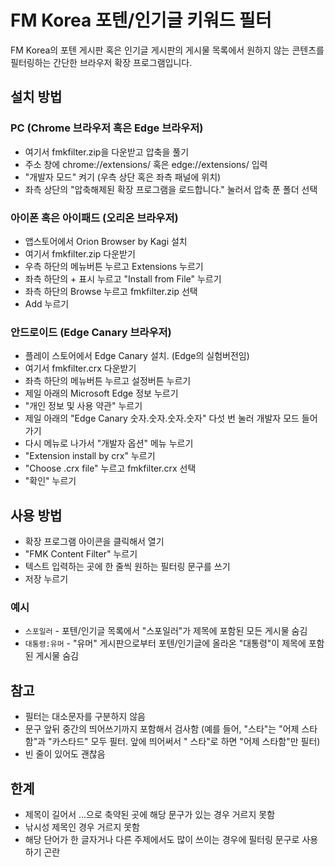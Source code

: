 # FM Korea 포텐/인기글 키워드 필터

FM Korea의 포텐 게시판 혹은 인기글 게시판의 게시물 목록에서 원하지 않는 콘텐츠를 필터링하는 간단한 브라우저 확장 프로그램입니다.

## 설치 방법

### PC (Chrome 브라우저 혹은 Edge 브라우저) 

- 여기서 fmkfilter.zip을 다운받고 압축을 풀기
- 주소 창에 chrome://extensions/ 혹은 edge://extensions/ 입력
- "개발자 모드" 켜기 (우측 상단 혹은 좌측 패널에 위치)
- 좌측 상단의 "압축해제된 확장 프로그램을 로드합니다." 눌러서 압축 푼 폴더 선택
  
### 아이폰 혹은 아이패드 (오리온 브라우저)

- 앱스토어에서 Orion Browser by Kagi 설치
- 여기서 fmkfilter.zip 다운받기
- 우측 하단의 메뉴버튼 누르고 Extensions 누르기
- 좌측 하단의 + 표시 누르고 "Install from File" 누르기
- 좌측 하단의 Browse 누르고 fmkfilter.zip 선택
- Add 누르기

### 안드로이드 (Edge Canary 브라우저)

- 플레이 스토어에서 Edge Canary 설치. (Edge의 실험버전임)
- 여기서 fmkfilter.crx 다운받기
- 좌측 하단의 메뉴버튼 누르고 설정버튼 누르기
- 제일 아래의 Microsoft Edge 정보 누르기
- "개인 정보 및 사용 약관" 누르기
- 제일 아래의 "Edge Canary 숫자.숫자.숫자.숫자" 다섯 번 눌러 개발자 모드 들어가기
- 다시 메뉴로 나가서 "개발자 옵션" 메뉴 누르기
- "Extension install by crx" 누르기
- "Choose .crx file" 누르고 fmkfilter.crx 선택
- "확인" 누르기

## 사용 방법

- 확장 프로그램 아이콘을 클릭해서 열기
- "FMK Content Filter" 누르기
- 텍스트 입력하는 곳에 한 줄씩 원하는 필터링 문구를 쓰기
- 저장 누르기

### 예시

- `스포일러` - 포텐/인기글 목록에서 "스포일러"가 제목에 포함된 모든 게시물 숨김
- `대통령:유머` - "유머" 게시판으로부터 포텐/인기글에 올라온 "대통령"이 제목에 포함된 게시물 숨김

## 참고

- 필터는 대소문자를 구분하지 않음
- 문구 앞뒤 중간의 띄어쓰기까지 포함해서 검사함 (예를 들어, "스타"는 "어제 스타함"과 "카스타드" 모두 필터. 앞에 띄어써서 " 스타"로 하면 "어제 스타함"만 필터)
- 빈 줄이 있어도 괜찮음

## 한계

- 제목이 길어서 ...으로 축약된 곳에 해당 문구가 있는 경우 거르지 못함
- 낚시성 제목인 경우 거르지 못함
- 해당 단어가 한 글자거나 다른 주제에서도 많이 쓰이는 경우에 필터링 문구로 사용하기 곤란

